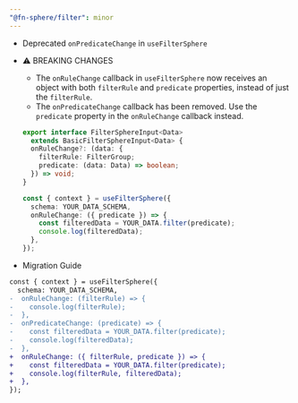 ```yaml
---
"@fn-sphere/filter": minor
---
```


- Deprecated `onPredicateChange` in `useFilterSphere`
- ⚠️ BREAKING CHANGES

  - The `onRuleChange` callback in `useFilterSphere` now receives an object with both `filterRule` and `predicate` properties, instead of just the `filterRule`.
  - The `onPredicateChange` callback has been removed. Use the `predicate` property in the `onRuleChange` callback instead.

  ```ts
  export interface FilterSphereInput<Data>
    extends BasicFilterSphereInput<Data> {
    onRuleChange?: (data: {
      filterRule: FilterGroup;
      predicate: (data: Data) => boolean;
    }) => void;
  }

  const { context } = useFilterSphere({
    schema: YOUR_DATA_SCHEMA,
    onRuleChange: ({ predicate }) => {
      const filteredData = YOUR_DATA.filter(predicate);
      console.log(filteredData);
    },
  });
  ```

- Migration Guide

```diff
const { context } = useFilterSphere({
  schema: YOUR_DATA_SCHEMA,
-  onRuleChange: (filterRule) => {
-    console.log(filterRule);
-  },
-  onPredicateChange: (predicate) => {
-    const filteredData = YOUR_DATA.filter(predicate);
-    console.log(filteredData);
-  },
+  onRuleChange: ({ filterRule, predicate }) => {
+    const filteredData = YOUR_DATA.filter(predicate);
+    console.log(filterRule, filteredData);
+  },
});
```
